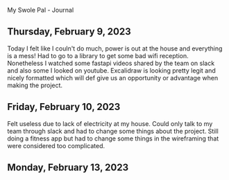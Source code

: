 My Swole Pal - Journal
## Thursday, February 9, 2023
Today I felt like I couln't do much, power is out at the house and everything is a mess! Had to go to a library to get some bad wifi reception. Nonetheless I watched some fastapi videos shared by the team on slack and also some I looked on youtube. Excalidraw is looking pretty legit and nicely formatted which will def give us an opportunity or advantage when making the project.

## Friday, February 10, 2023
Felt useless due to lack of electricity at my house. Could only talk to my team through slack and had to change some things about the project. Still doing a fitness app but had to change some things in the wireframing that were considered too complicated.

## Monday, February 13, 2023

